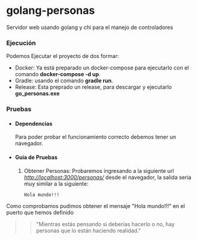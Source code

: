 # golang-personas
Servidor web usando golang y chi para el manejo de controladores

### Ejecución
Podemos Ejecutar el proyecto de dos formar:
- Docker: Ya está preparado un
  docker-compose para ejecutarlo con el comando
  **docker-compose -d up**.
- Gradle: usando el comando **gradle run**.
- Release: Esta preprado un release, para descargar y
  ejecutarlo **go_personas.exe**

### Pruebas

- #### Dependencias
  Para poder probar el funcionamiento correcto 
  debemos tener un navegador.

- #### Guia de Pruebas
    1.  Obtener Personas:
        Probaremos ingresando a la siguiente url
        *<http://localhost:3000/personas/>* 
        desde el navegador, la salida seria
        muy similar a la siguiente:
        ```text
        Hola mundo!!!
        ```

Como comprobamos pudimos obtener el mensaje
"Hola mundo!!!" en el puerto que hemos definido
>> "Mientras estás pensando si deberías hacerlo o no, hay personas que lo están haciendo realidad."
